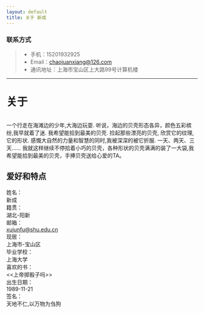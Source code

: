 ```yaml
---
layout: default
title: 关于 新成
---
```



### 联系方式
>- 手机：15201932925 
>- Email：chaojuanxiang@126.com 
>- 通讯地址：上海市宝山区上大路99号计算机楼

---


<div class="post">
	<h1 class="pageTitle">关于</h1>
	<img src="{{ '/assets/img/shell.jpg' | prepend: site.baseurl }}" alt=""> 
	<p class="intro">一个行走在海滩边的少年,大海边玩耍. 听说，海边的贝壳形态各异，颜色五彩槟纷,我早就着了迷. 我希望能拾到最美的贝壳. 捡起那些漂亮的贝壳, 欣赏它的纹理,它的形状. 感慨大自然的力量和智慧的同时,我被深深的被它折服. 一天、两天、三天…… 我就这样继续不停拾着小巧的贝壳，各种形状的贝壳满满的装了一大袋,我希望能拾到最美的贝壳，手捧贝壳送给心爱的TA。</p>
	<h2>爱好和特点</h2>
	<div>
    <div class="row"> 
      <label class="col-sm-3 control-label">姓名：</label>
      <div class="col-sm-6">新成</div>
    </div>
    <div class="row"> 
      <label class="col-sm-3 control-label">籍贯：</label>
      <div class="col-sm-6">湖北-阳新</div>
    </div>
    <div class="row"> 
      <label class="col-sm-3 control-label">邮箱：</label>
      <div class="col-sm-6"><a href="mailto:xujunfu@shu.edu.cn">xujunfu@shu.edu.cn</a></div>
    </div>
    <div class="row"> 
      <label class="col-sm-3 control-label">现居：</label>
      <div class="col-sm-6">上海市-宝山区</div>
    </div>
    <div class="row"> 
      <label class="col-sm-3 control-label">毕业学校：</label>
      <div class="col-sm-6">上海大学</div>
    </div>
    <div class="row"> 
      <label class="col-sm-3 control-label">喜欢的书：</label>
      <div class="col-sm-6"><<上帝掷骰子吗>></div>
    </div>
    <div class="row"> 
      <label class="col-sm-3 control-label">出生日期：</label>
      <div class="col-sm-6">1989-11-21</div>
    </div>
    <div class="row"> 
      <label class="col-sm-3 control-label">签名：</label>
      <div class="col-sm-6">天地不仁,以万物为刍狗</div>
    </div>
  </div>

</div>
